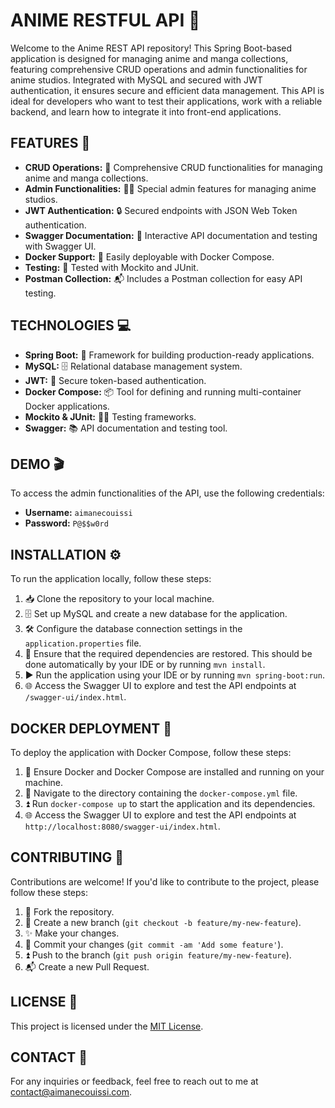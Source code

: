 # ANIME RESTFUL API 🎌

Welcome to the Anime REST API repository! This Spring Boot-based application is designed for managing anime and manga collections, featuring comprehensive CRUD operations and admin functionalities for anime studios. Integrated with MySQL and secured with JWT authentication, it ensures secure and efficient data management. This API is ideal for developers who want to test their applications, work with a reliable backend, and learn how to integrate it into front-end applications.

## FEATURES 🌟

- **CRUD Operations:** 📝 Comprehensive CRUD functionalities for managing anime and manga collections.
- **Admin Functionalities:** 👨‍💼 Special admin features for managing anime studios.
- **JWT Authentication:** 🔒 Secured endpoints with JSON Web Token authentication.
- **Swagger Documentation:** 📖 Interactive API documentation and testing with Swagger UI.
- **Docker Support:** 🐳 Easily deployable with Docker Compose.
- **Testing:** 🧪 Tested with Mockito and JUnit.
- **Postman Collection:** 📬 Includes a Postman collection for easy API testing.

## TECHNOLOGIES 💻

- **Spring Boot:** 🌱 Framework for building production-ready applications.
- **MySQL:** 🗄️ Relational database management system.
- **JWT:** 🔐 Secure token-based authentication.
- **Docker Compose:** 📦 Tool for defining and running multi-container Docker applications.
- **Mockito & JUnit:** 🧑‍🔬 Testing frameworks.
- **Swagger:** 📚 API documentation and testing tool.

## DEMO 🎬

To access the admin functionalities of the API, use the following credentials:

- **Username:** `aimanecouissi`
- **Password:** `P@$$w0rd`

## INSTALLATION ⚙️

To run the application locally, follow these steps:

1. 📥 Clone the repository to your local machine.
2. 🗄️ Set up MySQL and create a new database for the application.
3. 🛠️ Configure the database connection settings in the `application.properties` file.
4. 🔄 Ensure that the required dependencies are restored. This should be done automatically by your IDE or by running `mvn install`.
5. ▶️ Run the application using your IDE or by running `mvn spring-boot:run`.
6. 🌐 Access the Swagger UI to explore and test the API endpoints at `/swagger-ui/index.html`.

## DOCKER DEPLOYMENT 🐋

To deploy the application with Docker Compose, follow these steps:

1. 🐳 Ensure Docker and Docker Compose are installed and running on your machine.
2. 📁 Navigate to the directory containing the `docker-compose.yml` file.
3. ⏫ Run `docker-compose up` to start the application and its dependencies.
4. 🌐 Access the Swagger UI to explore and test the API endpoints at `http://localhost:8080/swagger-ui/index.html`.

## CONTRIBUTING 🤝

Contributions are welcome! If you'd like to contribute to the project, please follow these steps:

1. 🍴 Fork the repository.
2. 🌿 Create a new branch (`git checkout -b feature/my-new-feature`).
3. ✨ Make your changes.
4. 📝 Commit your changes (`git commit -am 'Add some feature'`).
5. ⏫ Push to the branch (`git push origin feature/my-new-feature`).
6. 📬 Create a new Pull Request.

## LICENSE 📄

This project is licensed under the [MIT License](LICENSE).

## CONTACT 📧

For any inquiries or feedback, feel free to reach out to me at [contact@aimanecouissi.com](mailto:contact@aimanecouissi.com).
